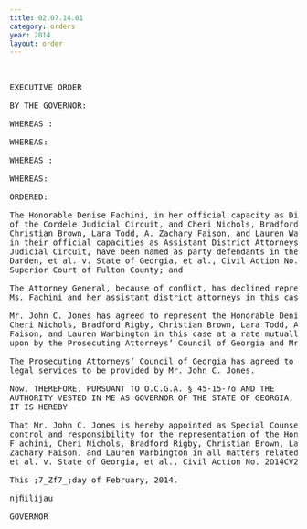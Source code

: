 ```yaml
---
title: 02.07.14.01
category: orders
year: 2014
layout: order
---
```


<pre> 

EXECUTIVE ORDER

BY THE GOVERNOR:

WHEREAS :

WHEREAS:

WHEREAS :

WHEREAS:

ORDERED:

The Honorable Denise Fachini, in her official capacity as District Attorney
of the Cordele Judicial Circuit, and Cheri Nichols, Bradford Rigby,
Christian Brown, Lara Todd, A. Zachary Faison, and Lauren Warbington,
in their official capacities as Assistant District Attorneys of the Cordele
Judicial Circuit, have been named as party defendants in the lawsuit
Darden, et al. v. State of Georgia, et al., Civil Action No. 2o14CV241o25,
Superior Court of Fulton County; and

The Attorney General, because of conﬂict, has declined representation of
Ms. Fachini and her assistant district attorneys in this case; and

Mr. John C. Jones has agreed to represent the Honorable Denise Fachini,
Cheri Nichols, Bradford Rigby, Christian Brown, Lara Todd, A. Zachary
Faison, and Lauren Warbington in this case at a rate mutually agreed
upon by the Prosecuting Attorneys’ Council of Georgia and Mr. Jones; and

The Prosecuting Attorneys’ Council of Georgia has agreed to pay for the
legal services to be provided by Mr. John C. Jones.

Now, THEREFORE, PURSUANT TO O.C.G.A. § 45-15-7o AND THE
AUTHORITY VESTED IN ME AS GOVERNOR OF THE STATE OF GEORGIA,
IT IS HEREBY

That Mr. John C. Jones is hereby appointed as Special Counsel to assume
control and responsibility for the representation of the Honorable Denise
F achini, Cheri Nichols, Bradford Rigby, Christian Brown, Lara Todd, A.
Zachary Faison, and Lauren Warbington in all matters related to Darden,
et al. v. State of Georgia, et al., Civil Action No. 2O14CV241o25.

This ;7_Zf7_;day of February, 2014.

njﬁilijau 

GOVERNOR

</pre>
